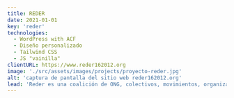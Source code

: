 ```yaml
---
title: REDER
date: 2021-01-01
key: 'reder'
technologies:
  - WordPress with ACF
  - Diseño personalizado
  - Tailwind CSS
  - JS "vainilla"
clientURL: https://www.reder162012.org
image: './src/assets/images/projects/proyecto-reder.jpg'
alt: 'captura de pantalla del sitio web reder162012.org'
lead: 'Reder es una coalición de ONG, colectivos, movimientos, organizaciones y particulares que lucha por el acceso universal a la sanidad en España y denuncia la exclusión en el sistema sanitario. La página web es un buen ejemplo de cómo un proyecto con WordPress puede ser muy rápido. Sólo cinco plugins están activados en el sitio web: Advanced Custom Fields PRO, Akismet Anti-Spam, SiteGround Security, WP Rocket Pro y Yoast SEO.'
---
```

